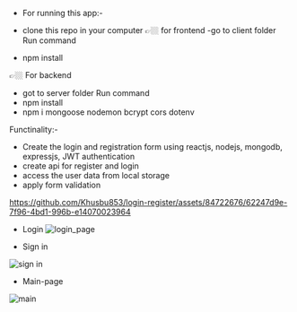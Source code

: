 - For running this app:-

- clone this repo in your computer
👉🏼 for frontend
-go to client folder
Run command
- npm install

👉🏼 For backend
- got to server folder
Run command
- npm install
- npm i mongoose nodemon bcrypt cors dotenv




Functinality:- 
- Create the login and registration form using reactjs, nodejs, mongodb, expressjs, JWT authentication
- create api for register and login
- access the user data from local storage
- apply form validation 





https://github.com/Khusbu853/login-register/assets/84722676/62247d9e-7f96-4bd1-996b-e14070023964

- Login
![login_page](https://github.com/Khusbu853/login-register/assets/84722676/4a8765fc-44ba-409d-9ff1-f81431386c8c)

- Sign in
  
![sign in](https://github.com/Khusbu853/login-register/assets/84722676/b0ee070b-d631-4066-840f-7abbaa90b351)

- Main-page

![main](https://github.com/Khusbu853/login-register/assets/84722676/7a182baa-074b-4f5a-9fd2-4da5e006dc63)
